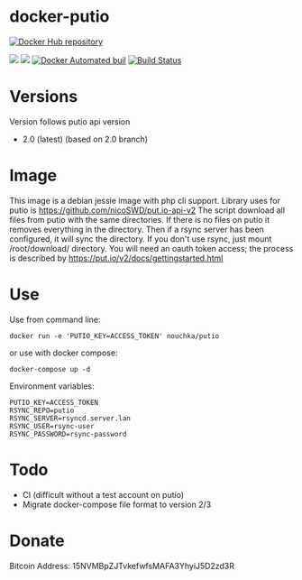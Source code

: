 # docker-putio

[![Docker Hub repository](http://dockeri.co/image/nouchka/putio)](https://registry.hub.docker.com/u/nouchka/putio/)

[![](https://images.microbadger.com/badges/image/nouchka/putio.svg)](https://microbadger.com/images/nouchka/putio "Get your own image badge on microbadger.com")
[![](https://images.microbadger.com/badges/version/nouchka/putio.svg)](https://microbadger.com/images/nouchka/putio "Get your own version badge on microbadger.com")
[![Docker Automated buil](https://img.shields.io/docker/automated/nouchka/putio.svg)](https://hub.docker.com/r/nouchka/putio/)
[![Build Status](https://travis-ci.org/nouchka/docker-putio.svg?branch=master)](https://travis-ci.org/nouchka/docker-putio)
<!---
[![Docker Stars](https://img.shields.io/docker/stars/nouchka/docker-putio.svg)](https://hub.docker.com/r/nouchka/putio/)
[![Docker Pulls](https://img.shields.io/docker/pulls/nouchka/docker-putio.svg)]()
--->

# Versions

Version follows putio api version

* 2.0 (latest) (based on 2.0 branch)

# Image

This image is a debian jessie image with php cli support. Library uses for putio is https://github.com/nicoSWD/put.io-api-v2
The script download all files from putio with the same directories. If there is no files on putio it removes everything in the directory. Then if a rsync server has been configured, it will sync the directory.
If you don't use rsync, just mount /root/download/ directory.
You will need an oauth token access; the process is described by https://put.io/v2/docs/gettingstarted.html

# Use

Use from command line:

	docker run -e 'PUTIO_KEY=ACCESS_TOKEN' nouchka/putio
or use with docker compose:

	docker-compose up -d
Environment variables:

	PUTIO_KEY=ACCESS_TOKEN
	RSYNC_REPO=putio
	RSYNC_SERVER=rsyncd.server.lan
	RSYNC_USER=rsync-user
	RSYNC_PASSWORD=rsync-password

# Todo

* CI (difficult without a test account on putio)
* Migrate docker-compose file format to version 2/3

# Donate

Bitcoin Address: 15NVMBpZJTvkefwfsMAFA3YhyiJ5D2zd3R

